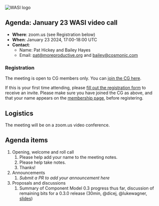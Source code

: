 ![WASI logo](https://raw.githubusercontent.com/WebAssembly/WASI/main/WASI.png)

## Agenda: January 23 WASI video call

- **Where**: zoom.us (see Registration below)
- **When**: January 23 2024, 17:00-18:00 UTC
- **Contact**:
  - Name: Pat Hickey and Bailey Hayes
  - Email: pat@moreproductive.org and bailey@cosmonic.com

### Registration

The meeting is open to CG members only. You can [join the CG here](https://www.w3.org/community/webassembly/).

If this is your first time attending, please [fill out the registration form](https://docs.google.com/forms/d/e/1FAIpQLSdpO6Lp2L_dZ2_oiDgzjKx7pb7s2YYHjeSIyfHWZZGSKoZKWQ/viewform?usp=sf_link) to receive an invite. Please make sure you have joined the CG as above, and that your name appears on the [membership page](https://www.w3.org/community/webassembly/participants), before registering.


## Logistics

The meeting will be on a zoom.us video conference.

## Agenda items

1. Opening, welcome and roll call
    1. Please help add your name to the meeting notes.
    1. Please help take notes.
    1. Thanks!
1. Announcements
    1. _Submit a PR to add your announcement here_
1. Proposals and discussions
    1. Summary of Component Model 0.3 progress thus far, discussion of remaining bits for a 0.3.0 release (30min, @dicej, @lukewagner, [slides](https://docs.google.com/presentation/d/1Is0yTZ13xuw5UjbbUH_h33HVqVEjDV3XDzQFWmUHolg))
